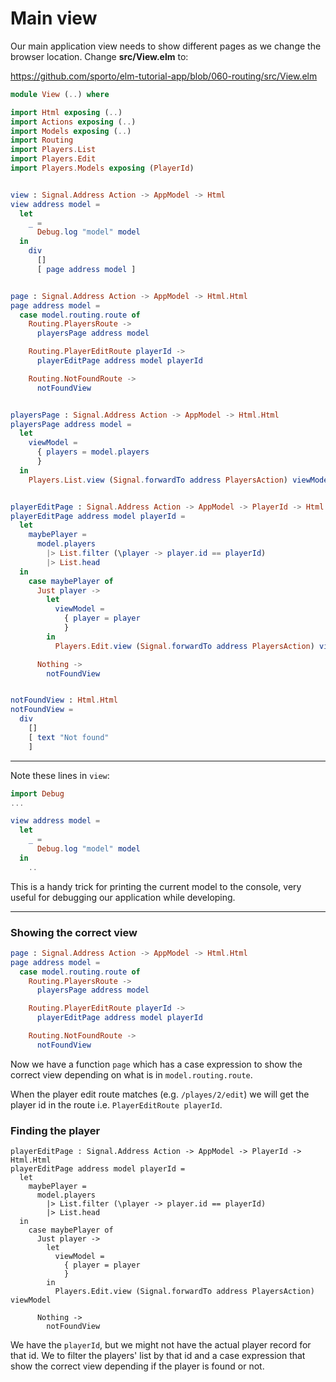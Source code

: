 # Main view


Our main application view needs to show different pages as we change the browser location. Change __src/View.elm__ to:

<https://github.com/sporto/elm-tutorial-app/blob/060-routing/src/View.elm>

```elm
module View (..) where

import Html exposing (..)
import Actions exposing (..)
import Models exposing (..)
import Routing
import Players.List
import Players.Edit
import Players.Models exposing (PlayerId)


view : Signal.Address Action -> AppModel -> Html
view address model =
  let
    _ =
      Debug.log "model" model
  in
    div
      []
      [ page address model ]


page : Signal.Address Action -> AppModel -> Html.Html
page address model =
  case model.routing.route of
    Routing.PlayersRoute ->
      playersPage address model

    Routing.PlayerEditRoute playerId ->
      playerEditPage address model playerId

    Routing.NotFoundRoute ->
      notFoundView


playersPage : Signal.Address Action -> AppModel -> Html.Html
playersPage address model =
  let
    viewModel =
      { players = model.players
      }
  in
    Players.List.view (Signal.forwardTo address PlayersAction) viewModel


playerEditPage : Signal.Address Action -> AppModel -> PlayerId -> Html.Html
playerEditPage address model playerId =
  let
    maybePlayer =
      model.players
        |> List.filter (\player -> player.id == playerId)
        |> List.head
  in
    case maybePlayer of
      Just player ->
        let
          viewModel =
            { player = player
            }
        in
          Players.Edit.view (Signal.forwardTo address PlayersAction) viewModel

      Nothing ->
        notFoundView


notFoundView : Html.Html
notFoundView =
  div
    []
    [ text "Not found"
    ]

```

---

Note these lines in `view`:

```elm
import Debug
...

view address model =
  let
    _ =
      Debug.log "model" model
  in
    ..
```

This is a handy trick for printing the current model to the console, very useful for debugging our application while developing.

---

### Showing the correct view

```elm
page : Signal.Address Action -> AppModel -> Html.Html
page address model =
  case model.routing.route of
    Routing.PlayersRoute ->
      playersPage address model

    Routing.PlayerEditRoute playerId ->
      playerEditPage address model playerId

    Routing.NotFoundRoute ->
      notFoundView
```

Now we have a function `page` which has a case expression to show the correct view depending on what is in `model.routing.route`. 

When the player edit route matches (e.g. `/playes/2/edit`) we will get the player id in the route i.e. `PlayerEditRoute playerId`.

### Finding the player

```
playerEditPage : Signal.Address Action -> AppModel -> PlayerId -> Html.Html
playerEditPage address model playerId =
  let
    maybePlayer =
      model.players
        |> List.filter (\player -> player.id == playerId)
        |> List.head
  in
    case maybePlayer of
      Just player ->
        let
          viewModel =
            { player = player
            }
        in
          Players.Edit.view (Signal.forwardTo address PlayersAction) viewModel

      Nothing ->
        notFoundView
```

We have the `playerId`, but we might not have the actual player record for that id. We to filter the players' list by that id and a case expression that show the correct view depending if the player is found or not.

